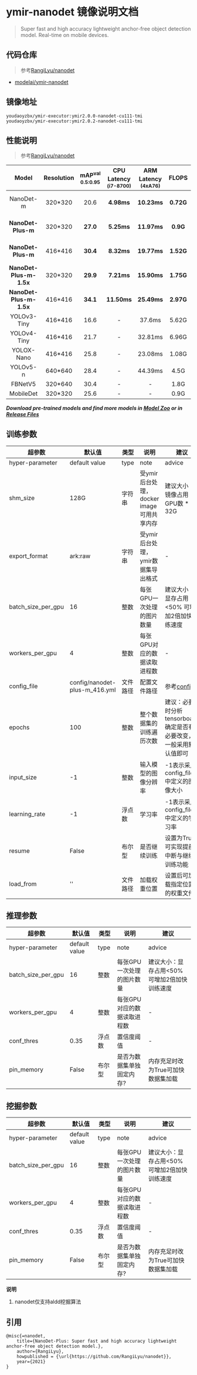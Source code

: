# ymir-nanodet 镜像说明文档

> Super fast and high accuracy lightweight anchor-free object detection model. Real-time on mobile devices.

## 代码仓库

> 参考[RangiLyu/nanodet](https://github.com/RangiLyu/nanodet)
- [modelai/ymir-nanodet](https://github.com/modelai/ymir-nanodet)

## 镜像地址
```
youdaoyzbx/ymir-executor:ymir2.0.0-nanodet-cu111-tmi
youdaoyzbx/ymir-executor:ymir2.0.2-nanodet-cu111-tmi
```

## 性能说明

> 参考[RangiLyu/nanodet](https://github.com/RangiLyu/nanodet)

Model          |Resolution| mAP<sup>val<br>0.5:0.95 |CPU Latency<sup><br>(i7-8700) |ARM Latency<sup><br>(4xA76) | FLOPS      |   Params  | Model Size
:-------------:|:--------:|:-------:|:--------------------:|:--------------------:|:----------:|:---------:|:-------:
NanoDet-m      | 320*320 |   20.6   | **4.98ms**           | **10.23ms**          | **0.72G**  | **0.95M** | **1.8MB(FP16)** &#124; **980KB(INT8)**
**NanoDet-Plus-m** | 320*320 | **27.0** | **5.25ms**       | **11.97ms**          | **0.9G**   | **1.17M** | **2.3MB(FP16)** &#124; **1.2MB(INT8)**
**NanoDet-Plus-m** | 416*416 | **30.4** | **8.32ms**       | **19.77ms**          | **1.52G**  | **1.17M** | **2.3MB(FP16)** &#124; **1.2MB(INT8)**
**NanoDet-Plus-m-1.5x** | 320*320 | **29.9** | **7.21ms**  | **15.90ms**          | **1.75G**  | **2.44M** | **4.7MB(FP16)** &#124; **2.3MB(INT8)**
**NanoDet-Plus-m-1.5x** | 416*416 | **34.1** | **11.50ms** | **25.49ms**          | **2.97G**   | **2.44M** | **4.7MB(FP16)** &#124; **2.3MB(INT8)**
YOLOv3-Tiny    | 416*416 |   16.6   | -                    | 37.6ms               | 5.62G      | 8.86M     |   33.7MB
YOLOv4-Tiny    | 416*416 |   21.7   | -                    | 32.81ms              | 6.96G      | 6.06M     |   23.0MB
YOLOX-Nano     | 416*416 |   25.8   | -                    | 23.08ms              | 1.08G      | 0.91M     |   1.8MB(FP16)
YOLOv5-n       | 640*640 |   28.4   | -                    | 44.39ms              | 4.5G       | 1.9M      |   3.8MB(FP16)
FBNetV5        | 320*640 |   30.4   | -                    | -                    | 1.8G       | -         |   -
MobileDet      | 320*320 |   25.6   | -                    | -                    | 0.9G       | -         |   -

***Download pre-trained models and find more models in [Model Zoo](#model-zoo) or in [Release Files](https://github.com/RangiLyu/nanodet/releases)***


## 训练参数

| 超参数 | 默认值 | 类型 | 说明 | 建议 |
| - | - | - | - | - |
| hyper-parameter | default value | type | note | advice |
| shm_size | 128G | 字符串| 受ymir后台处理，docker image 可用共享内存 | 建议大小：镜像占用GPU数 * 32G |
| export_format | ark:raw | 字符串| 受ymir后台处理，ymir数据集导出格式 | - |
| batch_size_per_gpu | 16 | 整数 | 每张GPU一次处理的图片数量 | 建议大小：显存占用<50% 可增加2倍加快训练速度 |
| workers_per_gpu | 4 | 整数 | 每张GPU对应的数据读取进程数 | - |
| config_file | config/nanodet-plus-m_416.yml | 文件路径 | 配置文件路径 | 参考[config](https://github.com/modelai/ymir-nanodet/tree/ymir-dev/config) |
| epochs | 100 | 整数 | 整个数据集的训练遍历次数 | 建议：必要时分析tensorboard确定是否有必要改变，一般采用默认值即可 |
| input_size | -1 | 整数 | 输入模型的图像分辨率 | -1表示采用config_file中定义的图像大小 |
| learning_rate | -1 | 浮点数 | 学习率 | -1表示采用config_file中定义的学习率
| resume | False | 布尔型 | 是否继续训练 | 设置为True可实现提前中断与继续训练功能 |
| load_from | '' | 文件路径 | 加载权重位置 | 设置后可加载指定位置的权重文件 |


## 推理参数

| 超参数 | 默认值 | 类型 | 说明 | 建议 |
| - | - | - | - | - |
| hyper-parameter | default value | type | note | advice |
| batch_size_per_gpu | 16 | 整数 | 每张GPU一次处理的图片数量 | 建议大小：显存占用<50% 可增加2倍加快训练速度 |
| workers_per_gpu | 4 | 整数 | 每张GPU对应的数据读取进程数 | - |
| conf_thres | 0.35 | 浮点数 | 置信度阈值 | - |
| pin_memory | False | 布尔型 | 是否为数据集单独固定内存? | 内存充足时改为True可加快数据集加载 |


## 挖掘参数

| 超参数 | 默认值 | 类型 | 说明 | 建议 |
| - | - | - | - | - |
| hyper-parameter | default value | type | note | advice |
| batch_size_per_gpu | 16 | 整数 | 每张GPU一次处理的图片数量 | 建议大小：显存占用<50% 可增加2倍加快训练速度 |
| workers_per_gpu | 4 | 整数 | 每张GPU对应的数据读取进程数 | - |
| conf_thres | 0.35 | 浮点数 | 置信度阈值 | - |
| pin_memory | False | 布尔型 | 是否为数据集单独固定内存? | 内存充足时改为True可加快数据集加载 |

**说明**
1. nanodet仅支持aldd挖掘算法


## 引用

```
@misc{=nanodet,
    title={NanoDet-Plus: Super fast and high accuracy lightweight anchor-free object detection model.},
    author={RangiLyu},
    howpublished = {\url{https://github.com/RangiLyu/nanodet}},
    year={2021}
}
```
